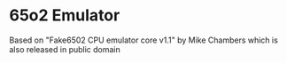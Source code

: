 # 65o2 Emulator

Based on "Fake6502 CPU emulator core v1.1" by Mike Chambers which is also released in public domain